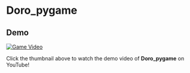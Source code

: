 # Doro_pygame

## Demo

[![Game Video](https://img.youtube.com/vi/Ot-scRMqHMo/0.jpg)](https://youtube.com/shorts/Ot-scRMqHMo?si=tNCCTbWsQj2ynzMh)

Click the thumbnail above to watch the demo video of **Doro_pygame** on YouTube!
